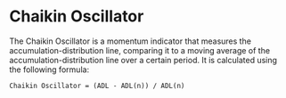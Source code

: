 # Chaikin Oscillator
The Chaikin Oscillator is a momentum indicator that measures the accumulation-distribution line, comparing it to a moving average of the accumulation-distribution line over a certain period. It is calculated using the following formula:

```
Chaikin Oscillator = (ADL - ADL(n)) / ADL(n)
```